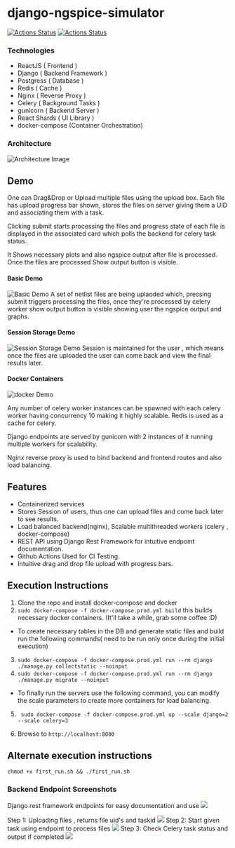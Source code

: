 # django-ngspice-simulator
[![Actions Status](https://github.com/darshkpatel/django-ngspice-simulator/workflows/React%20CI/badge.svg)](https://github.com/darshkpatel/django-ngspice-simulator/actions)
[![Actions Status](https://github.com/darshkpatel/django-ngspice-simulator/workflows/Docker%20Builds/badge.svg)](https://github.com/darshkpatel/django-ngspice-simulator/actions)

### Technologies
* ReactJS ( Frontend )
* Django ( Backend Framework )
* Postgress ( Database )
* Redis ( Cache )
* Nginx ( Reverse Proxy )
* Celery ( Background Tasks )
* gunicorn ( Backend Server )
* React Shards ( UI Library )
* docker-compose (Container Orchestration)

### Architecture
![Architecture Image](./documentation/Architecture.png)

## Demo

One can Drag&Drop or Upload multiple files using the upload box.
Each file has upload progress bar shown, stores the files on server giving them a UID and associating them with a task.

Clicking submit starts processing the files and progress state of each file is displayed in the associated card which polls the backend for celery task status.

It Shows necessary plots and also ngspice output after file is processed. Once the files are processed Show output button is visible.
#### Basic Demo
![Basic Demo](./documentation/MainDemo.gif)
A set of netlist files are being uplaoded which, pressing submit triggers processing the files, once they're processed by celery worker show output button is visible showing user the ngspice output and graphs.

#### Session Storage Demo
![Session Storage Demo](./documentation/maintain-session.gif)
Session is maintained for the user , which means once the files are uploaded the user can come back and view the final results later.

#### Docker Containers
![docker Demo](./documentation/docker-compose.gif)

Any number of celery worker instances can be spawned with each celery worker having concurrency 10 making it highly scalable. Redis is used as a cache for celery.

Django endpoints are served by gunicorn with 2 instances of it running multiple workers for scalability.

Nginx reverse proxy is used to bind backend and frontend routes and also load balancing.


## Features

* Containerized services
* Stores Session of users, thus one can upload files and come back later to see results.
* Load balanced backend(nginx), Scalable multithreaded workers (celery , docker-compose)
* REST API using Django Rest Framework for intuitive endpoint documentation.
* Github Actions Used for CI Testing.
* Intuitive drag and drop file upload with progress bars.

## Execution Instructions
1. Clone the repo and install docker-compose and docker
2. ```sudo docker-compose -f docker-compose.prod.yml build``` this builds necessary docker containers. (It'll take a while, grab some coffee :D)

* To create necessary tables in the DB and generate static files and build  run the following commands( need to be run only once during the initial execution)
3. ``` sudo docker-compose -f docker-compose.prod.yml run --rm django ./manage.py collectstatic --noinput ```
4. ``` sudo docker-compose -f docker-compose.prod.yml run --rm django ./manage.py migrate --noinput ```

* To finally run the servers use the following command, you can modify the scale parameters to create more containers for load balancing.
5.  ``` sudo docker-compose -f docker-compose.prod.yml up --scale django=2 --scale celery=3```

6. Browse to ```http://localhost:8000```

## Alternate execution instructions
```
chmod +x first_run.sh && ./first_run.sh
 ```
### Backend Endpoint Screenshots
Django rest framework endpoints for easy documentation and use
![](./documentation/DRF-Tasks.png)

Step 1: Uploading files , returns file uid's and taskid
![](./documentation/S1.png)
Step 2: Start given task using endpoint to process files
![](./documentation/S2.png)
Step 3: Check Celery task status and output if completed
![](./documentation/S3.png)
